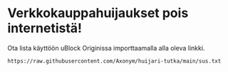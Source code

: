 # Verkkokauppahuijaukset pois internetistä!

Ota lista käyttöön uBlock Originissa importtaamalla alla oleva linkki.

```https://raw.githubusercontent.com/Axonym/huijari-tutka/main/sus.txt```
